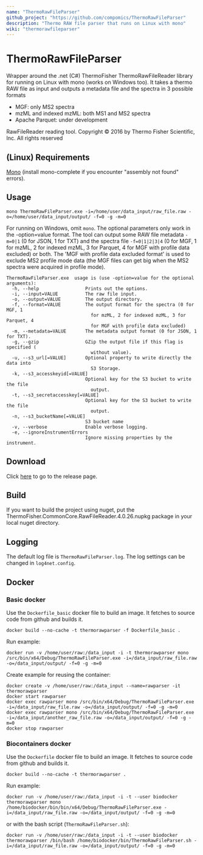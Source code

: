 ```yaml
---
name: "ThermoRawFileParser"
github_project: "https://github.com/compomics/ThermoRawFileParser"
description: "Thermo RAW file parser that runs on Linux with mono"
wiki: "thermorawfileparser"
---
```


# ThermoRawFileParser

Wrapper around the .net (C#) ThermoFisher ThermoRawFileReader library for running on Linux with mono (works on Windows too). It takes a thermo RAW file as input and outputs a metadata file and the spectra in 3 possible formats
* MGF: only MS2 spectra
* mzML and indexed mzML: both MS1 and MS2 spectra
* Apache Parquet: under development

RawFileReader reading tool. Copyright © 2016 by Thermo Fisher Scientific, Inc. All rights reserved

## (Linux) Requirements
[Mono](https://www.mono-project.com/download/stable/#download-lin) (install mono-complete if you encounter "assembly not found" errors).

## Usage
```
mono ThermoRawFileParser.exe -i=/home/user/data_input/raw_file.raw -o=/home/user/data_input/output/ -f=0 -g -m=0
```
For running on Windows, omit `mono`. The optional parameters only work in the -option=value format. The tool can output some RAW file metadata `-m=0|1` (0 for JSON, 1 for TXT) and the spectra file `-f=0|1|2|3|4` (0 for MGF, 1 for mzML, 2 for indexed mzML, 3 for Parquet, 4 for MGF with profile data excluded) or both. The 'MGF with profile data excluded format' is used to exclude MS2 profile mode data (the MGF files can get big when the MS2 spectra were acquired in profile mode). 

```
ThermoRawFileParser.exe  usage is (use -option=value for the optional arguments):
  -h, --help                 Prints out the options.
  -i, --input=VALUE          The raw file input.
  -o, --output=VALUE         The output directory.
  -f, --format=VALUE         The output format for the spectra (0 for MGF, 1
                               for mzML, 2 for indexed mzML, 3 for Parquet, 4
                               for MGF with profile data excluded)
  -m, --metadata=VALUE       The metadata output format (0 for JSON, 1 for TXT).
  -g, --gzip                 GZip the output file if this flag is specified (
                               without value).
  -u, --s3_url[=VALUE]       Optional property to write directly the data into
                               S3 Storage.
  -k, --s3_accesskeyid[=VALUE]
                             Optional key for the S3 bucket to write the file
                               output.
  -t, --s3_secretaccesskey[=VALUE]
                             Optional key for the S3 bucket to write the file
                               output.
  -n, --s3_bucketName[=VALUE]
                             S3 bucket name
  -v, --verbose              Enable verbose logging.
  -e, --ignoreInstrumentErrors
                             Ignore missing properties by the instrument.
```

## Download

Click [here](https://github.com/compomics/ThermoRawFileParser/releases) to go to the release page.

## Build

If you want to build the project using nuget, put the ThermoFisher.CommonCore.RawFileReader.4.0.26.nupkg package in your local nuget directory.

## Logging

The default log file is `ThermoRawFileParser.log`. The log settings can be changed in `log4net.config`.

## Docker

### Basic docker

Use the `Dockerfile_basic` docker file to build an image. It fetches to source code from github and builds it.
```
docker build --no-cache -t thermorawparser -f Dockerfile_basic .
```
Run example:
```
docker run -v /home/user/raw:/data_input -i -t thermorawparser mono /src/bin/x64/Debug/ThermoRawFileParser.exe -i=/data_input/raw_file.raw -o=/data_input/output/ -f=0 -g -m=0
```
Create example for reusing the container:
```
docker create -v /home/user/raw:/data_input --name=rawparser -it thermorawparser
docker start rawparser
docker exec rawparser mono /src/bin/x64/Debug/ThermoRawFileParser.exe -i=/data_input/raw_file.raw -o=/data_input/output/ -f=0 -g -m=0
docker exec rawparser mono /src/bin/x64/Debug/ThermoRawFileParser.exe -i=/data_input/another_raw_file.raw -o=/data_input/output/ -f=0 -g -m=0
docker stop rawparser
```

### Biocontainers docker

Use the `Dockerfile` docker file to build an image. It fetches to source code from github and builds it.
```
docker build --no-cache -t thermorawparser .
```
Run example:
```
docker run -v /home/user/raw:/data_input -i -t --user biodocker thermorawparser mono /home/biodocker/bin/bin/x64/Debug/ThermoRawFileParser.exe -i=/data_input/raw_file.raw -o=/data_input/output/ -f=0 -g -m=0
```
or with the bash script (`ThermoRawFileParser.sh`):
```
docker run -v /home/user/raw:/data_input -i -t --user biodocker thermorawparser /bin/bash /home/biodocker/bin/ThermoRawFileParser.sh -i=/data_input/raw_file.raw -o=/data_input/output/ -f=0 -g -m=0
```
